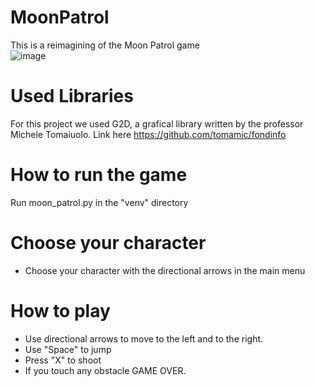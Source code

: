 # MoonPatrol
This is a reimagining of the Moon Patrol game
<br>
![image](https://user-images.githubusercontent.com/97694176/229169978-c5e886b0-a1b8-4a11-aa62-61a3f4c7ae22.png)


# Used Libraries
For this project we used G2D, a grafical library written by the professor Michele Tomaiuolo.
Link here https://github.com/tomamic/fondinfo

# How to run the game 
Run moon_patrol.py in the "venv" directory

# Choose your character
- Choose your character with the directional arrows in the main menu

# How to play
- Use directional arrows to move to the left and to the right.
- Use "Space" to jump
- Press "X" to shoot
- If you touch any obstacle GAME OVER.
